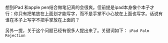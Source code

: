 想到iPad 和apple pen结合做笔记真的会很爽。但前提是ipad本身像个本子才行：你只有把笔放在上面划才能写字，而不是手掌不小心放在上面也写字。话说有谁在本子上写字不把手掌放在上面的？

另外一提，关于这个问题已经有很多人提出来了。关键词如下：
`iPad Palm Rejection`